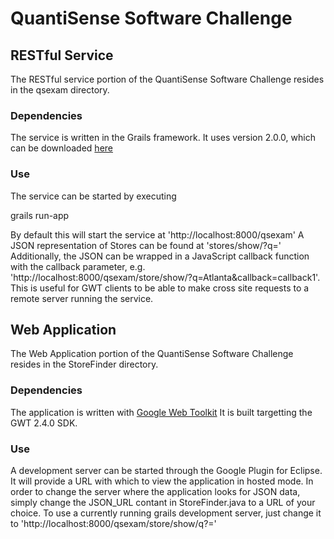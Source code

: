 # QuantiSense Software Challenge

## RESTful Service

The RESTful service portion of the QuantiSense Software Challenge resides in the qsexam directory.

### Dependencies

The service is written in the Grails framework.
It uses version 2.0.0, which can be downloaded [here](http://grails.org/Download)

### Use
The service can be started by executing

  grails run-app

By default this will start the service at 'http://localhost:8000/qsexam'
A JSON representation of Stores can be found at 'stores/show/?q=<Store Name>'
Additionally, the JSON can be wrapped in a JavaScript callback function with the callback parameter, e.g. 'http://localhost:8000/qsexam/store/show/?q=Atlanta&callback=callback1'. This is useful for GWT clients to be able to make cross site requests to a remote server running the service.

## Web Application

The Web Application portion of the QuantiSense Software Challenge resides in the StoreFinder directory.

### Dependencies

The application is written with [Google Web Toolkit](http://code.google.com/webtoolkit)
It is built targetting the GWT 2.4.0 SDK.


### Use

A development server can be started through the Google Plugin for Eclipse.
It will provide a URL with which to view the application in hosted mode.
In order to change the server where the application looks for JSON data, simply change the JSON_URL contant in StoreFinder.java to a URL of your choice.
To use a currently running grails development server, just change it to 'http://localhost:8000/qsexam/store/show/q?='
